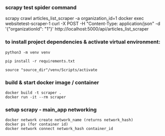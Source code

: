 ### scrapy test spider command
scrapy crawl articles_list_scraper -a organization_id=1
docker exec websitetest-scraper-1 curl -X POST -H "Content-Type: application/json" -d '{"organizationId": "1"}' http://localhost:5000/api/articles_list_scraper

### to install project dependencies & activate virtual environment:
    python3 -m venv venv

    pip install -r requirements.txt

    source "source_dir"/venv/Scripts/activate

### build & start docker image / container
    docker build -t scraper .
    docker run -it --rm scraper

### setup scrapy - main_app networking
    docker network create network_name (returns network_hash)
    docker ps (for container id)
    docker network connect network_hash container_id
